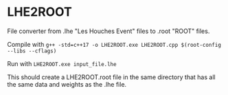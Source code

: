 # LHE2ROOT
File converter from .lhe "Les Houches Event" files to .root "ROOT" files.

Compile with `g++ -std=c++17 -o LHE2ROOT.exe LHE2ROOT.cpp $(root-config --libs --cflags)`

Run with `LHE2ROOT.exe input_file.lhe` 

This should create a LHE2ROOT.root file in the same directory that has all the same data and weights as the .lhe file.
